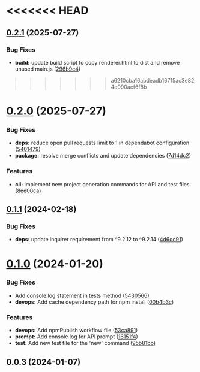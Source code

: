 <<<<<<< HEAD
=======
## [0.2.1](https://github.com/Tiago-msC/tlpp-dev-cli/compare/0.2.0...0.2.1) (2025-07-27)


### Bug Fixes

* **build:** update build script to copy renderer.html to dist and remove unused main.js ([296b9c4](https://github.com/Tiago-msC/tlpp-dev-cli/commit/296b9c47d28b3fe530141d07cdc7d58b4e80e30d))



>>>>>>> a6210cba16abdeadb16715ac3e824e090acf6f8b
# [0.2.0](https://github.com/Tiago-msC/tlpp-dev-cli/compare/0.1.1...0.2.0) (2025-07-27)


### Bug Fixes

* **deps:** reduce open pull requests limit to 1 in dependabot configuration ([5401479](https://github.com/Tiago-msC/tlpp-dev-cli/commit/54014798cc85aee269d37a00a5ee109e4531fba4))
* **package:** resolve merge conflicts and update dependencies ([7d14dc2](https://github.com/Tiago-msC/tlpp-dev-cli/commit/7d14dc2205e63728b1a93bccb0b078cbbe7b8fe5))


### Features

* **cli:** implement new project generation commands for API and test files ([8ee06ca](https://github.com/Tiago-msC/tlpp-dev-cli/commit/8ee06cafbeb449b73a930dd953c574f50fec1795))



## [0.1.1](https://github.com/Tiago-msC/tlpp-dev-cli/compare/0.1.0...0.1.1) (2024-02-18)


### Bug Fixes

* **deps:** update inquirer requirement from ^9.2.12 to ^9.2.14 ([4d6dc91](https://github.com/Tiago-msC/tlpp-dev-cli/commit/4d6dc914b89e4bfa22abea91b331109ed1c5e702))



# [0.1.0](https://github.com/Tiago-msC/tlpp-dev-cli/compare/0.0.3...0.1.0) (2024-01-20)


### Bug Fixes

* Add console.log statement in tests method ([5430566](https://github.com/Tiago-msC/tlpp-dev-cli/commit/5430566d7999aa9df9517d52933f218b8a43ca08))
* **devops:** Add cache dependency path for npm install ([00b4b3c](https://github.com/Tiago-msC/tlpp-dev-cli/commit/00b4b3cfdc3f298d05cee4021f8573e51a0031d2))


### Features

* **devops:** Add npmPublish workflow file ([53ca891](https://github.com/Tiago-msC/tlpp-dev-cli/commit/53ca8910cda5b59fa9c766c1ed6e944ae3efa285))
* **prompt:** Add console log for API prompt ([16151f4](https://github.com/Tiago-msC/tlpp-dev-cli/commit/16151f435f84f3fd3766bd79101f1a553e810170))
* **test:** Add new test file for the 'new' command ([95b81bb](https://github.com/Tiago-msC/tlpp-dev-cli/commit/95b81bb268a6b9dfb3bee925c1d360404cffddaa))



## 0.0.3 (2024-01-07)



